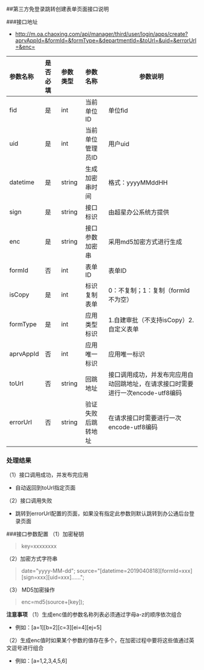 ##第三方免登录跳转创建表单页面接口说明

###接口地址
* http://m.oa.chaoxing.com/api/manager/third/user/login/apps/create?aprvAppId=&formId=&formType=&departmentId=&toUrl=&uid=&errorUrl=&enc=

|参数名称|是否必填|参数类型|参数名称|参数说明|
|:----    |:----|:----- |:-----   |-----   |
|fid      |是  |int | 当前单位ID    |单位fid|
|uid      |是  |int | 当前单位管理员ID    |用户uid|
|datetime |是  |string |生成加密串时间   | 格式：yyyyMMddHH|
|sign     |是  |string | 接口标识    | 由超星办公系统方提供|
|enc      |是  |string | 接口参数加密串    |采用md5加密方式进行生成|
|formId   |否  |int | 表单ID    | 表单ID|
|isCopy   |是  |int | 标识复制表单    |0：不复制；1：复制（formId不为空）|
|formType |是  |int | 应用类型标识    | 1.自建审批（不支持isCopy）2. 自定义表单|
|aprvAppId   |否  |int | 应用唯一标识   | 应用唯一标识|
|toUrl   |否  |string | 回跳地址    | 接口调用成功，并发布完应用自动回跳地址，在请求接口时需要进行一次encode-utf8编码|
|errorUrl |否  |string | 验证失败后跳转地址    | 在请求接口时需要进行一次encode-utf8编码|

 
### 处理结果
（1）接口调用成功，并发布完应用

* 自动返回到toUrl指定页面
  
（2）接口调用失败

* 跳转到errorUrl配置的页面，如果没有指定此参数则默认跳转到办公通后台登录页面

###接口参数配置
（1）加密秘钥
> key=xxxxxxxx

（2）加密方式字符串
> date="yyyy-MM-dd";
> source="[datetime=2019040818][formId=xxx][sign=xxx][uid=xxx]……";

（3） MD5加密操作
> enc=md5(source+[key]);

**注意事项**
（1）生成enc值的参数名称列表必须通过字母a-z的顺序依次组合

* 例如：[a=1][b=2][c=3][ei=4][ej=5]

（2）生成enc值时如果某个参数的值存在多个，在加密过程中要将这些值通过英文逗号进行组合

* 例如：[a=1,2,3,4,5,6]